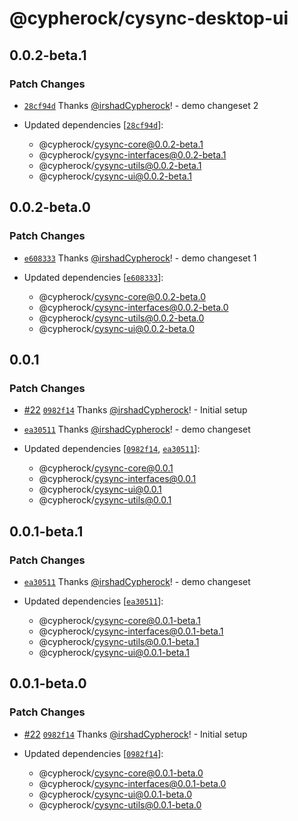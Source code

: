 # @cypherock/cysync-desktop-ui

## 0.0.2-beta.1

### Patch Changes

- [`28cf94d`](https://github.com/Cypherock/cypherock-cysync/commit/28cf94d61336c213c1c68f536547df9f57f407b2) Thanks [@irshadCypherock](https://github.com/irshadCypherock)! - demo changeset 2

- Updated dependencies [[`28cf94d`](https://github.com/Cypherock/cypherock-cysync/commit/28cf94d61336c213c1c68f536547df9f57f407b2)]:
  - @cypherock/cysync-core@0.0.2-beta.1
  - @cypherock/cysync-interfaces@0.0.2-beta.1
  - @cypherock/cysync-utils@0.0.2-beta.1
  - @cypherock/cysync-ui@0.0.2-beta.1

## 0.0.2-beta.0

### Patch Changes

- [`e608333`](https://github.com/Cypherock/cypherock-cysync/commit/e608333608c9a8de7edcbf8c08215b9bcdf1707f) Thanks [@irshadCypherock](https://github.com/irshadCypherock)! - demo changeset 1

- Updated dependencies [[`e608333`](https://github.com/Cypherock/cypherock-cysync/commit/e608333608c9a8de7edcbf8c08215b9bcdf1707f)]:
  - @cypherock/cysync-core@0.0.2-beta.0
  - @cypherock/cysync-interfaces@0.0.2-beta.0
  - @cypherock/cysync-utils@0.0.2-beta.0
  - @cypherock/cysync-ui@0.0.2-beta.0

## 0.0.1

### Patch Changes

- [#22](https://github.com/Cypherock/cypherock-cysync/pull/22) [`0982f14`](https://github.com/Cypherock/cypherock-cysync/commit/0982f143cd7ce397effcf2c5ac5870b7eaade258) Thanks [@irshadCypherock](https://github.com/irshadCypherock)! - Initial setup

- [`ea30511`](https://github.com/Cypherock/cypherock-cysync/commit/ea305117f1481fd8bb22923ed08e490d5e03a2ff) Thanks [@irshadCypherock](https://github.com/irshadCypherock)! - demo changeset

- Updated dependencies [[`0982f14`](https://github.com/Cypherock/cypherock-cysync/commit/0982f143cd7ce397effcf2c5ac5870b7eaade258), [`ea30511`](https://github.com/Cypherock/cypherock-cysync/commit/ea305117f1481fd8bb22923ed08e490d5e03a2ff)]:
  - @cypherock/cysync-core@0.0.1
  - @cypherock/cysync-interfaces@0.0.1
  - @cypherock/cysync-ui@0.0.1
  - @cypherock/cysync-utils@0.0.1

## 0.0.1-beta.1

### Patch Changes

- [`ea30511`](https://github.com/Cypherock/cypherock-cysync/commit/ea305117f1481fd8bb22923ed08e490d5e03a2ff) Thanks [@irshadCypherock](https://github.com/irshadCypherock)! - demo changeset

- Updated dependencies [[`ea30511`](https://github.com/Cypherock/cypherock-cysync/commit/ea305117f1481fd8bb22923ed08e490d5e03a2ff)]:
  - @cypherock/cysync-core@0.0.1-beta.1
  - @cypherock/cysync-interfaces@0.0.1-beta.1
  - @cypherock/cysync-utils@0.0.1-beta.1
  - @cypherock/cysync-ui@0.0.1-beta.1

## 0.0.1-beta.0

### Patch Changes

- [#22](https://github.com/Cypherock/cypherock-cysync/pull/22) [`0982f14`](https://github.com/Cypherock/cypherock-cysync/commit/0982f143cd7ce397effcf2c5ac5870b7eaade258) Thanks [@irshadCypherock](https://github.com/irshadCypherock)! - Initial setup

- Updated dependencies [[`0982f14`](https://github.com/Cypherock/cypherock-cysync/commit/0982f143cd7ce397effcf2c5ac5870b7eaade258)]:
  - @cypherock/cysync-core@0.0.1-beta.0
  - @cypherock/cysync-interfaces@0.0.1-beta.0
  - @cypherock/cysync-ui@0.0.1-beta.0
  - @cypherock/cysync-utils@0.0.1-beta.0
